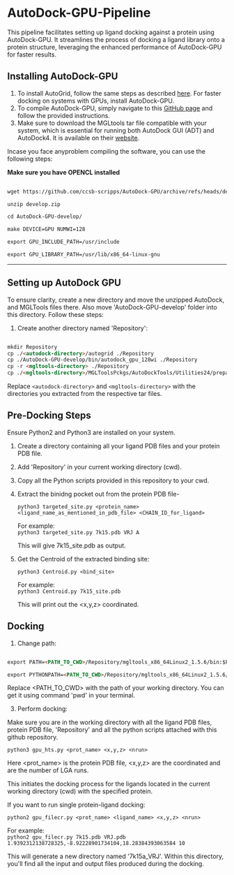 # AutoDock-GPU-Pipeline

This pipeline facilitates setting up ligand docking against a protein using AutoDock-GPU. It streamlines the process of docking a ligand library onto a protein structure, leveraging the enhanced performance of AutoDock-GPU for faster results.

## Installing AutoDock-GPU

1. To install AutoGrid, follow the same steps as described [here](https://github.com/gautam2002m/AutoDockPipeline). For faster docking on systems with GPUs, install AutoDock-GPU. 
2. To compile AutoDock-GPU, simply navigate to this [GitHub page](https://github.com/ccsb-scripps/AutoDock-GPU) and follow the provided instructions.
3. Make sure to download the MGLtools tar file compatible with your system, which is essential for running both AutoDock GUI (ADT) and AutoDock4. It is available on their [website](https://ccsb.scripps.edu/mgltools/).


Incase you face anyproblem compiling the software, you can use the following steps:

**Make sure you have OPENCL installed**

```markdown
 
wget https://github.com/ccsb-scripps/AutoDock-GPU/archive/refs/heads/develop.zip

unzip develop.zip

cd AutoDock-GPU-develop/

make DEVICE=GPU NUMWI=128

export GPU_INCLUDE_PATH=/usr/include

export GPU_LIBRARY_PATH=/usr/lib/x86_64-linux-gnu

```
---

## Setting up AutoDock GPU

To ensure clarity, create a new directory and move the unzipped AutoDock, and MGLTools files there. Also move 'AutoDock-GPU-develop' folder into this directory. Follow these steps:

1. Create another directory named 'Repository':

```markdown

mkdir Repository
cp ./<autodock-directory>/autogrid ./Repository
cp ./AutoDock-GPU-develop/bin/autodock_gpu_128wi ./Repository
cp -r <mgltools-directory> ./Repository
cp ./<mgltools-directory>/MGLToolsPckgs/AutoDockTools/Utilities24/prepare_*4.py ./Repository

```
Replace `<autodock-directory>` and `<mgltools-directory>` with the directories you extracted from the respective tar files.

## Pre-Docking Steps

Ensure Python2 and Python3 are installed on your system.

1. Create a directory containing all your ligand PDB files and your protein PDB file.
2. Add 'Repository' in your current working directory (cwd).
3. Copy all the Python scripts provided in this repository to your cwd.
4. Extract the binidng pocket out from the protein PDB file-
   
   `python3 targeted_site.py <protein_name> <ligand_name_as_mentioned_in_pdb_file> <CHAIN_ID_for_ligand>`

   For example:
   <br>
   `python3 targeted_site.py 7k15.pdb VRJ A`

   This will give 7k15_site.pdb as output.

   
5. Get the Centroid of the extracted binding site:
   
   `python3 Centroid.py <bind_site>`

   
   For example:
   <br>
   `python3 Centroid.py 7k15_site.pdb`

   This will print out the <x,y,z> coordinated.

 ## Docking

 1. Change path:

```markdown

export PATH=<PATH_TO_CWD>/Repository/mgltools_x86_64Linux2_1.5.6/bin:$PATH

export PYTHONPATH=<PATH_TO_CWD>/Repository/mgltools_x86_64Linux2_1.5.6/MGLToolsPckgs/:$PYTHONPATH

```
Replace <PATH_TO_CWD> with the path of your working directory. You can get it using command 'pwd' in your terminal.

3. Perform docking:

Make sure you are in the working directory with all the ligand PDB files, protein PDB file, 'Repository' and all the python scripts attached with this github repository.

`python3 gpu_hts.py <prot_name> <x,y,z> <nrun>`

Here <prot_name> is the protein PDB file, <x,y,z> are the coordinated and <nrun> are the number of LGA runs. 

This initiates the docking process for the ligands located in the current working directory (cwd) with the specified protein.

If you want to run single protein-ligand docking:

`python2 gpu_filecr.py <prot_name> <ligand_name> <x,y,z> <nrun>`

For example:
<br>
`python2 gpu_filecr.py 7k15.pdb VRJ.pdb 1.9392312138728325,-8.92228901734104,18.28384393063584 10`

This will generate a new directory named '7k15a_VRJ'. Within this directory, you'll find all the input and output files produced during the docking.


   








 

